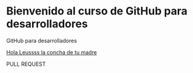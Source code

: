 # Bienvenido al curso de GitHub para desarrolladores

GitHub para desarrolladores

[Hola Leussss la concha de tu madre](https://www.facebook.com/galvanleandro)

PULL REQUEST